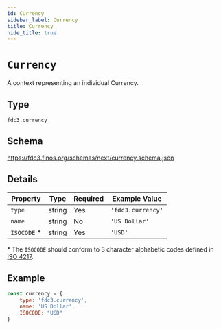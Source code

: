 ```yaml
---
id: Currency
sidebar_label: Currency
title: Currency
hide_title: true
---
```


# `Currency`

A context representing an individual Currency. 

## Type

`fdc3.currency`

## Schema

https://fdc3.finos.org/schemas/next/currency.schema.json

## Details

| Property    | Type    | Required | Example Value     |
|-------------|---------|----------|-------------------|
| `type`      | string  | Yes      | `'fdc3.currency'` |
| `name`      | string  | No       | `'US Dollar'`     |
| `ISOCODE` * | string  | Yes      | `'USD'`           |

\* The `ISOCODE` should conform to 3 character alphabetic codes defined in [ISO 4217](https://www.iso.org/iso-4217-currency-codes.html).

## Example

```js
const currency = {
    type: 'fdc3.currency',
    name: 'US Dollar',
    ISOCODE: "USD"
}
```
